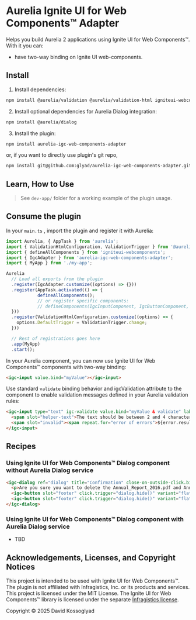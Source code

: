 # Aurelia Ignite UI for Web Components™ Adapter

Helps you build Aurelia 2 applications using Ignite UI for Web Components™. With it you can:

- have two-way binding on Ignite UI web-components.

## Install

1. Install dependencies:

```bash
npm install @aurelia/validation @aurelia/validation-html igniteui-webcomponents
```

2. Install optional dependencies for Aurelia Dialog integration:

```bash
npm install @aurelia/dialog
```

3. Install the plugin:

```bash
npm install aurelia-igc-web-components-adapter
```

or, if you want to directly use plugin's git repo,

```bash
npm install git@github.com:glyad/aurelia-igc-web-components-adapter.git
```

## Learn, How to Use

> See `dev-app/` folder for a working example of the plugin usage.

## Consume the plugin

In your `main.ts` , import the plugin and register it with Aurelia:

```ts
import Aurelia, { AppTask } from 'aurelia';
import { ValidationHtmlConfiguration, ValidationTrigger } from '@aurelia/validation-html';
import { defineAllComponents } from 'igniteui-webcomponents';
import { IgcAdapter } from 'aurelia-igc-web-components-adapter';
import { MyApp } from './my-app';

Aurelia
  // Load all exports from the plugin
  .register(IgcAdapter.customize((options) => {}))
  .register(AppTask.activated(() => {
            defineAllComponents();
            // or register specific components:
            // defineComponents(IgcInputComponent, IgcButtonComponent, ...);
  }))
  .register(ValidationHtmlConfiguration.customize((options) => {
    options.DefaultTrigger = ValidationTrigger.change;
  }))

  // Rest of registrations goes here
  .app(MyApp)
  .start();
```

In your Aurelia component, you can now use Ignite UI for Web Components™ components with two-way binding:

```html
<igc-input value.bind="myValue"></igc-input>
```

Use standard `validate` binding behavior and igcValidation attribute to the component to enable validation messages defined in your Aurelia validation rules:

```html
<igc-input type="text" igc-validate value.bind="myValue & validate" label="My Value" validation-errors.from-view="errors">
  <span slot="helper-text">The text should be between 2 and 4 characters or less</span>
  <span slot="invalid"><span repeat.for="error of errors">${error.result.message}</span></span>
</igc-input>
```

## Recipes

### Using Ignite UI for Web Components™ Dialog component without Aurelia Dialog service

```html
<igc-dialog ref="dialog" title="Confirmation" close-on-outside-click.bind="false">
  <p>Are you sure you want to delete the Annual_Report_2016.pdf and Annual_Report_2017.pdf files?</p>
  <igc-button slot="footer" click.trigger="dialog.hide()" variant="flat">Cancel</igc-button>
  <igc-button slot="footer" click.trigger="dialog.hide()" variant="flat">OK</igc-button>
</igc-dialog>
```

### Using Ignite UI for Web Components™ Dialog component with Aurelia Dialog service

- TBD

## Acknowledgements, Licenses, and Copyright Notices

This project is intended to be used with Ignite UI for Web Components™. The plugin is not affiliated with Infragistics, Inc. or its products and services. This project is licensed under the MIT License. The Ignite UI for Web Components™ library is licensed under the separate [Infragistics license](https://www.infragistics.com/products/ignite-ui-web-components/web-components/components/general-licensing#license-agreements-in-ignite-ui-for-web-components).

Copyright © 2025 David Kossoglyad
